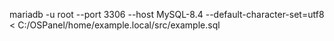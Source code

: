 mariadb -u root --port 3306 --host MySQL-8.4 --default-character-set=utf8 < C:/OSPanel/home/example.local/src/example.sql